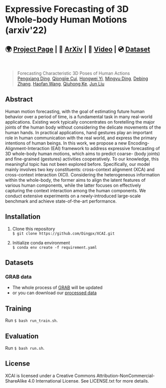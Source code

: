 # Expressive Forecasting of 3D Whole-body Human Motions (arxiv'22)

## 🌍 [Project Page]() | 📝 [ArXiv]() | 🎥 [Video]() | 💿 [Dataset]()

<br/>

> Forecasting Characteristic 3D Poses of Human Actions <br />
> [Pengxiang Ding](https://dingpx.github.io/), [Qiongjie Cui](https://keras.me/), [Hongwei Yi](https://xyyhw.top/), [Mingyu Ding](https://dingmyu.github.io/),
[Debing Zhang](https://scholar.google.com/citations?user=4nL1cDEAAAAJ&hl=en), [Haofan Wang](https://haofanwang.github.io/), [Qiuhong Ke](https://scholar.google.com/citations?user=84qxdhsAAAAJ&hl=zh-CN), [Jun Liu](https://scholar.google.com/citations?user=Q5Ild8UAAAAJ&hl=zh-CN)<br/>



## Abstract
Human motion forecasting, with the goal of estimating future human behavior over a period of time, is a fundamental task in many real-world applications.
Existing work typically concentrates on foretelling the major joints of the human body without considering the delicate movements of the human hands.
In practical applications, hand gestures play an important role in human communication with the real world, and express the primary intentions of human beings.
In this work, we propose a new Encoding-Alignment-Interaction (EAI) framework to address expressive forecasting of 3D whole-body human motions, which aims to predict coarse- (body joints) and fine-grained (gestures) activities cooperatively.
To our knowledge, this meaningful topic has not been explored before.
Specifically, our model mainly involves two key constituents: cross-context alignment (XCA) and cross-context interaction (XCI).
Considering the heterogeneous information within the whole-body, the former aims to align the latent features of various human components, while the latter focuses on effectively capturing the 
context interaction among the human components. 
We conduct extensive experiments on a newly-introduced large-scale benchmark and achieve state-of-the-art performance.


## Installation
1. Clone this repository   
`$ git clone https://github.com/Dingpx/XCAI.git`

2. Initialize conda environment    
`$ conda env create -f requirement.yaml`

## Datasets
### GRAB data
- The whole process of [GRAB](https://grab.is.tue.mpg.de/)  will be updated
- or you can download our [processed data]()


## Training
Run `$ bash run_train.sh`.

##  Evaluation
Run `$ bash run.sh`.


## License
XCAI is licensed under a Creative Commons Attribution-NonCommercial-ShareAlike 4.0 International License.
See LICENSE.txt for more details.
